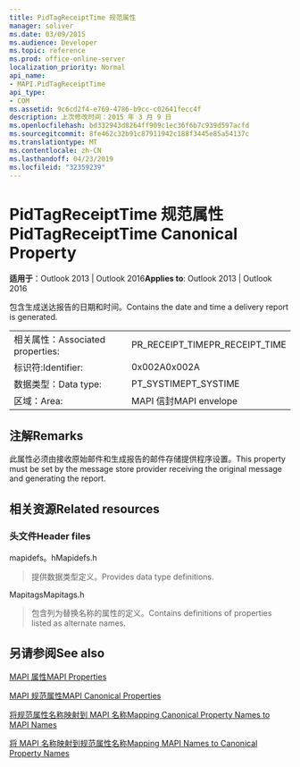 ```yaml
---
title: PidTagReceiptTime 规范属性
manager: soliver
ms.date: 03/09/2015
ms.audience: Developer
ms.topic: reference
ms.prod: office-online-server
localization_priority: Normal
api_name:
- MAPI.PidTagReceiptTime
api_type:
- COM
ms.assetid: 9c6cd2f4-e769-4786-b9cc-c02641fecc4f
description: 上次修改时间：2015 年 3 月 9 日
ms.openlocfilehash: bd332943d8264ff909c1ec36f6b7c939d597acfd
ms.sourcegitcommit: 8fe462c32b91c87911942c188f3445e85a54137c
ms.translationtype: MT
ms.contentlocale: zh-CN
ms.lasthandoff: 04/23/2019
ms.locfileid: "32359239"
---
```

# <a name="pidtagreceipttime-canonical-property"></a><span data-ttu-id="980bc-103">PidTagReceiptTime 规范属性</span><span class="sxs-lookup"><span data-stu-id="980bc-103">PidTagReceiptTime Canonical Property</span></span>

  
  
<span data-ttu-id="980bc-104">**适用于**：Outlook 2013 | Outlook 2016</span><span class="sxs-lookup"><span data-stu-id="980bc-104">**Applies to**: Outlook 2013 | Outlook 2016</span></span> 
  
<span data-ttu-id="980bc-105">包含生成送达报告的日期和时间。</span><span class="sxs-lookup"><span data-stu-id="980bc-105">Contains the date and time a delivery report is generated.</span></span>
  
|||
|:-----|:-----|
|<span data-ttu-id="980bc-106">相关属性：</span><span class="sxs-lookup"><span data-stu-id="980bc-106">Associated properties:</span></span>  <br/> |<span data-ttu-id="980bc-107">PR_RECEIPT_TIME</span><span class="sxs-lookup"><span data-stu-id="980bc-107">PR_RECEIPT_TIME</span></span>  <br/> |
|<span data-ttu-id="980bc-108">标识符:</span><span class="sxs-lookup"><span data-stu-id="980bc-108">Identifier:</span></span>  <br/> |<span data-ttu-id="980bc-109">0x002A</span><span class="sxs-lookup"><span data-stu-id="980bc-109">0x002A</span></span>  <br/> |
|<span data-ttu-id="980bc-110">数据类型：</span><span class="sxs-lookup"><span data-stu-id="980bc-110">Data type:</span></span>  <br/> |<span data-ttu-id="980bc-111">PT_SYSTIME</span><span class="sxs-lookup"><span data-stu-id="980bc-111">PT_SYSTIME</span></span>  <br/> |
|<span data-ttu-id="980bc-112">区域：</span><span class="sxs-lookup"><span data-stu-id="980bc-112">Area:</span></span>  <br/> |<span data-ttu-id="980bc-113">MAPI 信封</span><span class="sxs-lookup"><span data-stu-id="980bc-113">MAPI envelope</span></span>  <br/> |
   
## <a name="remarks"></a><span data-ttu-id="980bc-114">注解</span><span class="sxs-lookup"><span data-stu-id="980bc-114">Remarks</span></span>

<span data-ttu-id="980bc-115">此属性必须由接收原始邮件和生成报告的邮件存储提供程序设置。</span><span class="sxs-lookup"><span data-stu-id="980bc-115">This property must be set by the message store provider receiving the original message and generating the report.</span></span> 
  
## <a name="related-resources"></a><span data-ttu-id="980bc-116">相关资源</span><span class="sxs-lookup"><span data-stu-id="980bc-116">Related resources</span></span>

### <a name="header-files"></a><span data-ttu-id="980bc-117">头文件</span><span class="sxs-lookup"><span data-stu-id="980bc-117">Header files</span></span>

<span data-ttu-id="980bc-118">mapidefs。h</span><span class="sxs-lookup"><span data-stu-id="980bc-118">Mapidefs.h</span></span>
  
> <span data-ttu-id="980bc-119">提供数据类型定义。</span><span class="sxs-lookup"><span data-stu-id="980bc-119">Provides data type definitions.</span></span>
    
<span data-ttu-id="980bc-120">Mapitags</span><span class="sxs-lookup"><span data-stu-id="980bc-120">Mapitags.h</span></span>
  
> <span data-ttu-id="980bc-121">包含列为替换名称的属性的定义。</span><span class="sxs-lookup"><span data-stu-id="980bc-121">Contains definitions of properties listed as alternate names.</span></span>
    
## <a name="see-also"></a><span data-ttu-id="980bc-122">另请参阅</span><span class="sxs-lookup"><span data-stu-id="980bc-122">See also</span></span>



[<span data-ttu-id="980bc-123">MAPI 属性</span><span class="sxs-lookup"><span data-stu-id="980bc-123">MAPI Properties</span></span>](mapi-properties.md)
  
[<span data-ttu-id="980bc-124">MAPI 规范属性</span><span class="sxs-lookup"><span data-stu-id="980bc-124">MAPI Canonical Properties</span></span>](mapi-canonical-properties.md)
  
[<span data-ttu-id="980bc-125">将规范属性名称映射到 MAPI 名称</span><span class="sxs-lookup"><span data-stu-id="980bc-125">Mapping Canonical Property Names to MAPI Names</span></span>](mapping-canonical-property-names-to-mapi-names.md)
  
[<span data-ttu-id="980bc-126">将 MAPI 名称映射到规范属性名称</span><span class="sxs-lookup"><span data-stu-id="980bc-126">Mapping MAPI Names to Canonical Property Names</span></span>](mapping-mapi-names-to-canonical-property-names.md)

